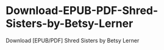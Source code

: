 # Download-EPUB-PDF-Shred-Sisters-by-Betsy-Lerner
Download [EPUB/PDF] Shred Sisters by Betsy Lerner
